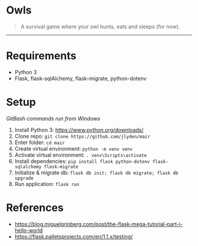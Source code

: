 # Owls
> A survival game where your owl hunts, eats and sleeps (for now).
<hr>

# Requirements
* Python 3
* Flask, flask-sqlAlchemy, flask-migrate, python-dotenv

# Setup
*GitBash commands run from Windows*
1. Install Python 3: https://www.python.org/downloads/
1. Clone repo: `git clone https://github.com/jlyden/mair`
1. Enter folder: `cd mair`
1. Create virtual environment: `python -m venv venv`
1. Activate virtual environment: `. venv\Scripts\activate`
1. Install dependencies: `pip install flask python-dotenv flask-sqlalchemy flask-migrate`
1. Initialize & migrate db: `flask db init; flask db migrate; flask db upgrade`
1. Run application: `flask run`

# References
* https://blog.miguelgrinberg.com/post/the-flask-mega-tutorial-part-i-hello-world
* https://flask.palletsprojects.com/en/1.1.x/testing/